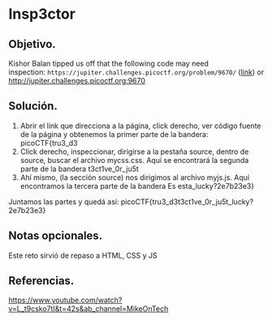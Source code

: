 # Insp3ctor

## Objetivo.

Kishor Balan tipped us off that the following code may need inspection: `https://jupiter.challenges.picoctf.org/problem/9670/` ([link](https://jupiter.challenges.picoctf.org/problem/9670/)) or http://jupiter.challenges.picoctf.org:9670

## Solución.

1. Abrir el link que direcciona a la página, click derecho, ver código fuente de la página y obtenemos la primer parte de la bandera:
picoCTF{tru3_d3
2. Click derecho, inspeccionar, dirigirse a la pestaña source, dentro de source, buscar el archivo mycss.css. Aquí se encontrará la segunda parte de la bandera
t3ct1ve_0r_ju5t
3. Ahí mismo, (la sección source) nos dirigimos al archivo myjs.js. Aquí encontramos la tercera parte de la bandera
Es esta_lucky?2e7b23e3}

Juntamos las partes y quedá así:
picoCTF{tru3_d3t3ct1ve_0r_ju5t_lucky?2e7b23e3}

## Notas opcionales.

Este reto sirvió de repaso a HTML, CSS y JS

## Referencias.

https://www.youtube.com/watch?v=L_t9csko7tI&t=42s&ab_channel=MikeOnTech